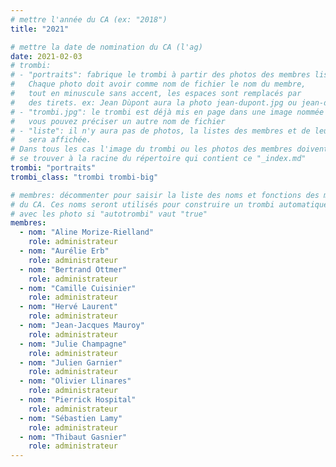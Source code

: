 ```yaml
---
# mettre l'année du CA (ex: "2018")
title: "2021"

# mettre la date de nomination du CA (l'ag)
date: 2021-02-03
# trombi:
# - "portraits": fabrique le trombi à partir des photos des membres listés.
#   Chaque photo doit avoir comme nom de fichier le nom du membre,
#   tout en minuscule sans accent, les espaces sont remplacés par
#   des tirets. ex: Jean Dùpont aura la photo jean-dupont.jpg ou jean-dupont.png
# - "trombi.jpg": le trombi est déjà mis en page dans une image nommée "trombi.jpg"
#   vous pouvez préciser un autre nom de fichier
# - "liste": il n'y aura pas de photos, la listes des membres et de leur fonction
#   sera affichée.
# Dans tous les cas l'image du trombi ou les photos des membres doivent
# se trouver à la racine du répertoire qui contient ce "_index.md"
trombi: "portraits"
trombi_class: "trombi trombi-big"

# membres: décommenter pour saisir la liste des noms et fonctions des membres
# du CA. Ces noms seront utilisés pour construire un trombi automatiquement
# avec les photo si "autotrombi" vaut "true"
membres:
  - nom: "Aline Morize-Rielland"
    role: administrateur
  - nom: "Aurélie Erb"
    role: administrateur
  - nom: "Bertrand Ottmer"
    role: administrateur
  - nom: "Camille Cuisinier"
    role: administrateur
  - nom: "Hervé Laurent"
    role: administrateur
  - nom: "Jean-Jacques Mauroy"
    role: administrateur
  - nom: "Julie Champagne"
    role: administrateur
  - nom: "Julien Garnier"
    role: administrateur
  - nom: "Olivier Llinares"
    role: administrateur
  - nom: "Pierrick Hospital"
    role: administrateur
  - nom: "Sébastien Lamy"
    role: administrateur
  - nom: "Thibaut Gasnier"
    role: administrateur
---
```

